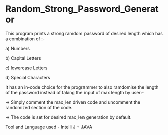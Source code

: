 # Random_Strong_Password_Generator

This program prints a strong ramdom password of desired length which has a combination of :-

a) Numbers

b) Capital Letters

c) lowercase Letters

d) Special Characters

It has an in-code choice for the programmer to also ramdomise the length of the password instead of taking the input of max length by user:- 

-> Simply comment the max_len driven code and uncomment the randomized section of the code.

-> The code is set for desired max_len generation by default. 

Tool and Language used -  Intelli J + JAVA
